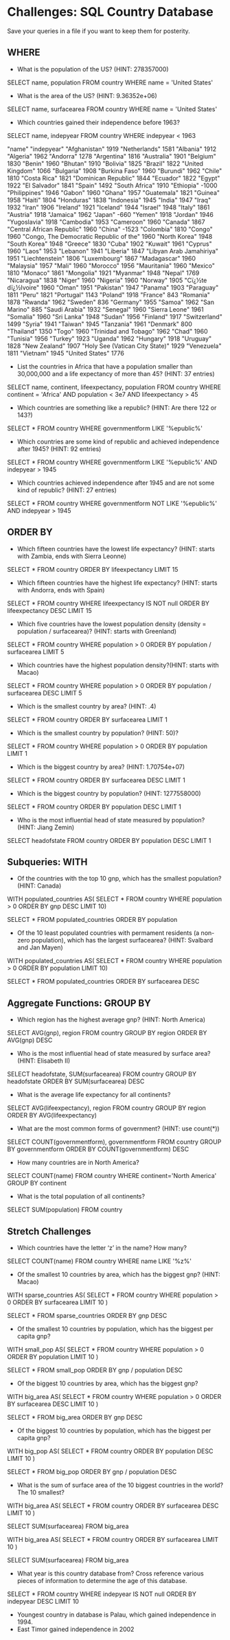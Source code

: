 # Challenges: SQL Country Database
Save your queries in a file if you want to keep them for posterity.

## WHERE
* What is the population of the US? (HINT: 278357000)

SELECT name, population
FROM country
WHERE name = 'United States'

* What is the area of the US? (HINT: 9.36352e+06)

SELECT name, surfacearea
FROM country
WHERE name = 'United States'

* Which countries gained their independence before 1963?

SELECT name, indepyear
FROM country
WHERE indepyear < 1963

"name"	"indepyear"
"Afghanistan"	1919
"Netherlands"	1581
"Albania"	1912
"Algeria"	1962
"Andorra"	1278
"Argentina"	1816
"Australia"	1901
"Belgium"	1830
"Benin"	1960
"Bhutan"	1910
"Bolivia"	1825
"Brazil"	1822
"United Kingdom"	1066
"Bulgaria"	1908
"Burkina Faso"	1960
"Burundi"	1962
"Chile"	1810
"Costa Rica"	1821
"Dominican Republic"	1844
"Ecuador"	1822
"Egypt"	1922
"El Salvador"	1841
"Spain"	1492
"South Africa"	1910
"Ethiopia"	-1000
"Philippines"	1946
"Gabon"	1960
"Ghana"	1957
"Guatemala"	1821
"Guinea"	1958
"Haiti"	1804
"Honduras"	1838
"Indonesia"	1945
"India"	1947
"Iraq"	1932
"Iran"	1906
"Ireland"	1921
"Iceland"	1944
"Israel"	1948
"Italy"	1861
"Austria"	1918
"Jamaica"	1962
"Japan"	-660
"Yemen"	1918
"Jordan"	1946
"Yugoslavia"	1918
"Cambodia"	1953
"Cameroon"	1960
"Canada"	1867
"Central African Republic"	1960
"China"	-1523
"Colombia"	1810
"Congo"	1960
"Congo, The Democratic Republic of the"	1960
"North Korea"	1948
"South Korea"	1948
"Greece"	1830
"Cuba"	1902
"Kuwait"	1961
"Cyprus"	1960
"Laos"	1953
"Lebanon"	1941
"Liberia"	1847
"Libyan Arab Jamahiriya"	1951
"Liechtenstein"	1806
"Luxembourg"	1867
"Madagascar"	1960
"Malaysia"	1957
"Mali"	1960
"Morocco"	1956
"Mauritania"	1960
"Mexico"	1810
"Monaco"	1861
"Mongolia"	1921
"Myanmar"	1948
"Nepal"	1769
"Nicaragua"	1838
"Niger"	1960
"Nigeria"	1960
"Norway"	1905
"Cï¿½te dï¿½Ivoire"	1960
"Oman"	1951
"Pakistan"	1947
"Panama"	1903
"Paraguay"	1811
"Peru"	1821
"Portugal"	1143
"Poland"	1918
"France"	843
"Romania"	1878
"Rwanda"	1962
"Sweden"	836
"Germany"	1955
"Samoa"	1962
"San Marino"	885
"Saudi Arabia"	1932
"Senegal"	1960
"Sierra Leone"	1961
"Somalia"	1960
"Sri Lanka"	1948
"Sudan"	1956
"Finland"	1917
"Switzerland"	1499
"Syria"	1941
"Taiwan"	1945
"Tanzania"	1961
"Denmark"	800
"Thailand"	1350
"Togo"	1960
"Trinidad and Tobago"	1962
"Chad"	1960
"Tunisia"	1956
"Turkey"	1923
"Uganda"	1962
"Hungary"	1918
"Uruguay"	1828
"New Zealand"	1907
"Holy See (Vatican City State)"	1929
"Venezuela"	1811
"Vietnam"	1945
"United States"	1776

* List the countries in Africa that have a population smaller than 30,000,000 and a life expectancy of more than 45? (HINT: 37 entries)

SELECT name, continent, lifeexpectancy, population
FROM country
WHERE continent = 'Africa' AND population < 3e7 AND lifeexpectancy > 45

* Which countries are something like a republic? (HINT: Are there 122 or 143?)

SELECT *
FROM country
WHERE governmentform LIKE '%epublic%'

* Which countries are some kind of republic and achieved independence after 1945? (HINT: 92 entries)

SELECT *
FROM country
WHERE governmentform LIKE '%epublic%' AND indepyear > 1945

* Which countries achieved independence after 1945 and are not some kind of republic? (HINT: 27 entries)

SELECT *
FROM country
WHERE governmentform
NOT LIKE '%epublic%'
AND indepyear > 1945

## ORDER BY
* Which fifteen countries have the lowest life expectancy? (HINT: starts with Zambia, ends with Sierra Leonne)

SELECT *
FROM country
ORDER BY lifeexpectancy
LIMIT 15


* Which fifteen countries have the highest life expectancy? (HINT: starts with Andorra, ends with Spain)

SELECT *
FROM country
WHERE lifeexpectancy IS NOT null
ORDER BY lifeexpectancy DESC
LIMIT 15

* Which five countries have the lowest population density (density = population / surfacearea)? (HINT: starts with Greenland)

SELECT *
FROM country
WHERE population > 0
ORDER BY population / surfacearea
LIMIT 5

* Which countries have the highest population density?(HINT: starts with Macao)

SELECT *
FROM country
WHERE population > 0
ORDER BY population / surfacearea DESC
LIMIT 5

* Which is the smallest country by area? (HINT: .4)

SELECT *
FROM country
ORDER BY surfacearea
LIMIT 1

* Which is the smallest country by population? (HINT: 50)?

SELECT *
FROM country
WHERE population > 0
ORDER BY population
LIMIT 1

* Which is the biggest country by area? (HINT: 1.70754e+07)

SELECT *
FROM country
ORDER BY surfacearea DESC
LIMIT 1

* Which is the biggest country by population? (HINT: 1277558000)

SELECT *
FROM country
ORDER BY population DESC
LIMIT 1

* Who is the most influential head of state measured by population? (HINT: Jiang Zemin)

SELECT headofstate
FROM country
ORDER BY population DESC
LIMIT 1

## Subqueries: WITH
* Of the countries with the top 10 gnp, which has the smallest population? (HINT: Canada)

WITH populated_countries AS(
	SELECT *
	FROM country
	WHERE population > 0
	ORDER BY gnp DESC
	LIMIT 10)

SELECT *
FROM populated_countries
ORDER BY population

* Of the 10 least populated countries with permament residents (a non-zero population), which has the largest surfacearea? (HINT: Svalbard and Jan Mayen)

WITH populated_countries AS(
	SELECT *
	FROM country
	WHERE population > 0
	ORDER BY population
	LIMIT 10)

SELECT *
FROM populated_countries
ORDER BY surfacearea DESC

## Aggregate Functions: GROUP BY
* Which region has the highest average gnp? (HINT: North America)

SELECT AVG(gnp), region
FROM country
GROUP BY region
ORDER BY AVG(gnp) DESC

* Who is the most influential head of state measured by surface area? (HINT: Elisabeth II)

SELECT headofstate, SUM(surfacearea)
FROM country
GROUP BY headofstate
ORDER BY SUM(surfacearea) DESC

* What is the average life expectancy for all continents?

SELECT AVG(lifeexpectancy), region
FROM country
GROUP BY region
ORDER BY AVG(lifeexpectancy)

* What are the most common forms of government? (HINT: use count(*))

SELECT COUNT(governmentform), governmentform
FROM country
GROUP BY governmentform
ORDER BY COUNT(governmentform) DESC

* How many countries are in North America?

SELECT COUNT(name)
FROM country
WHERE continent='North America'
GROUP BY continent

* What is the total population of all continents?

SELECT SUM(population)
FROM country

## Stretch Challenges
* Which countries have the letter ‘z’ in the name? How many?

SELECT COUNT(name)
FROM country
WHERE name
LIKE '%z%'

* Of the smallest 10 countries by area, which has the biggest gnp? (HINT: Macao)

WITH sparse_countries AS(
	SELECT *
	FROM country
	WHERE population > 0
	ORDER BY surfacearea
	LIMIT 10
)

SELECT *
FROM sparse_countries
ORDER BY gnp DESC

* Of the smallest 10 countries by population, which has the biggest per capita gnp?

WITH small_pop AS(
	SELECT *
	FROM country
	WHERE population > 0
	ORDER BY population
	LIMIT 10
)

SELECT *
FROM small_pop
ORDER BY gnp / population DESC

* Of the biggest 10 countries by area, which has the biggest gnp?

WITH big_area AS(
	SELECT *
	FROM country
	WHERE population > 0
	ORDER BY surfacearea DESC
	LIMIT 10
)

SELECT *
FROM big_area
ORDER BY gnp DESC

* Of the biggest 10 countries by population, which has the biggest per capita gnp?

WITH big_pop AS(
	SELECT *
	FROM country
	ORDER BY population DESC
	LIMIT 10
)

SELECT *
FROM big_pop
ORDER BY gnp / population DESC

* What is the sum of surface area of the 10 biggest countries in the world? The 10 smallest?

WITH big_area AS(
	SELECT *
	FROM country
	ORDER BY surfacearea DESC
	LIMIT 10
)

SELECT SUM(surfacearea)
FROM big_area

WITH big_area AS(
	SELECT *
	FROM country
	ORDER BY surfacearea
	LIMIT 10
)

SELECT SUM(surfacearea)
FROM big_area

* What year is this country database from? Cross reference various pieces of information to determine the age of this database.

SELECT *
FROM country
WHERE indepyear IS NOT null
ORDER BY indepyear DESC
LIMIT 10

* Youngest country in database is Palau, which gained independence in 1994.
* East Timor gained independence in 2002
